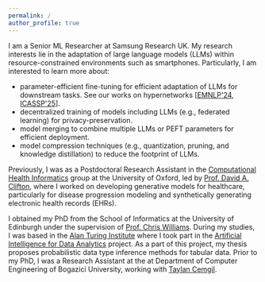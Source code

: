 ```yaml
---
permalink: /
author_profile: true
---
```

I am a Senior ML Researcher at Samsung Research UK. My research interests lie in the adaptation of large language models (LLMs) within resource-constrained environments such as smartphones. Particularly, I am interested to learn more about: 
- parameter-efficient fine-tuning for efficient adaptation of LLMs for downstream tasks. See our works on hypernetworks [[EMNLP'24](https://aclanthology.org/2024.findings-emnlp.929.pdf), [ICASSP'25](https://ieeexplore.ieee.org/document/10888301)].
- decentralized training of models including LLMs (e.g., federated learning) for privacy-preservation.
- model merging to combine multiple LLMs or PEFT parameters for efficient deployment.
- model compression techniques (e.g., quantization, pruning, and knowledge distillation) to reduce the footprint of LLMs.

Previously, I was as a Postdoctoral Research Assistant in the [Computational Health Informatics](https://eng.ox.ac.uk/chi) group at the University of Oxford, led by [Prof. David A. Clifton](https://eng.ox.ac.uk/people/david-clifton), where I worked on developing generative models for healthcare, particularly for disease progression modeling and synthetically generating electronic health records (EHRs).

I obtained my PhD from the School of Informatics at the University of Edinburgh under the supervision of [Prof. Chris Williams](http://homepages.inf.ed.ac.uk/ckiw). During my studies, I was based in the [Alan Turing Institute](https://www.turing.ac.uk) where I took part in the [Artificial Intelligence for Data Analytics](https://www.turing.ac.uk/research/research-projects/artificial-intelligence-data-analytics-aida) project. As a part of this project, my thesis proposes probabilistic data type inference methods for tabular data. Prior to my PhD, I was a Research Assistant at the at Department of Computer Engineering of Bogazici University, working with [Taylan Cemgil](http://www.cmpe.boun.edu.tr/~cemgil/).

